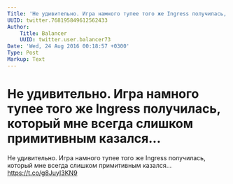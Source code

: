 ```yaml
---
Title: 'Не удивительно. Игра намного тупее того же Ingress получилась, который мне всегда слишком примитивным казался...'
UUID: twitter.768195849612562433
Author:
    Title: Balancer
    UUID: twitter.user.balancer73
Date: 'Wed, 24 Aug 2016 00:18:57 +0300'
Type: Post
Markup: Text
---
```


# Не удивительно. Игра намного тупее того же Ingress получилась, который мне всегда слишком примитивным казался...

Не удивительно. Игра намного тупее того же Ingress
получилась, который мне всегда слишком примитивным
казался... https://t.co/g8JuyI3KN9